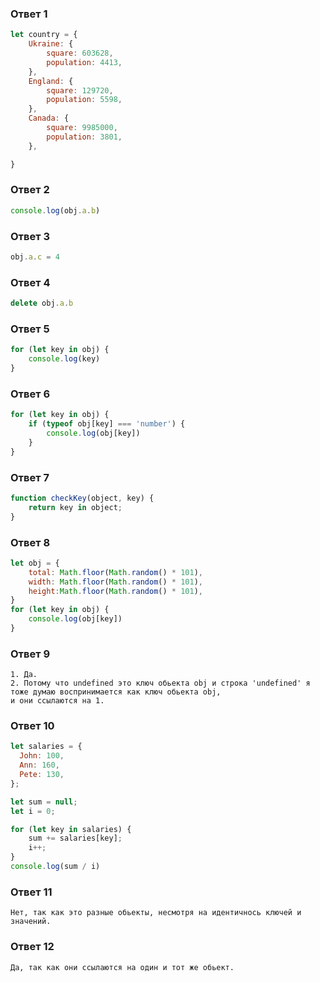 ### Ответ 1

```js
let country = {
    Ukraine: {
        square: 603628,
        population: 4413,
    },
    England: {
        square: 129720,
        population: 5598,
    },
    Canada: {
        square: 9985000,
        population: 3801,
    },

}
```

### Ответ 2

```js
console.log(obj.a.b)
```

### Ответ 3

```js
obj.a.c = 4
```

### Ответ 4

```js
delete obj.a.b
```

### Ответ 5

```js
for (let key in obj) {
    console.log(key)
}
```
### Ответ 6

```js
for (let key in obj) {
    if (typeof obj[key] === 'number') {
        console.log(obj[key])
    }
}
```

### Ответ 7

```js
function checkKey(object, key) {
    return key in object;
}
```

### Ответ 8

```js
let obj = {
    total: Math.floor(Math.random() * 101),
    width: Math.floor(Math.random() * 101),
    height:Math.floor(Math.random() * 101),
}
for (let key in obj) {
    console.log(obj[key])
}
```

### Ответ 9

```
1. Да.
2. Потому что undefined это ключ обьекта obj и строка 'undefined' я тоже думаю воспринимается как ключ обьекта obj,
и они ссылаются на 1.
```

### Ответ 10

```js
let salaries = {
  John: 100,
  Ann: 160,
  Pete: 130,
};

let sum = null;
let i = 0;

for (let key in salaries) {
    sum += salaries[key];
    i++;
}
console.log(sum / i)
```

### Ответ 11

```
Нет, так как это разные обьекты, несмотря на идентичнось ключей и значений.
```

### Ответ 12

```
Да, так как они ссылаются на один и тот же обьект.
```